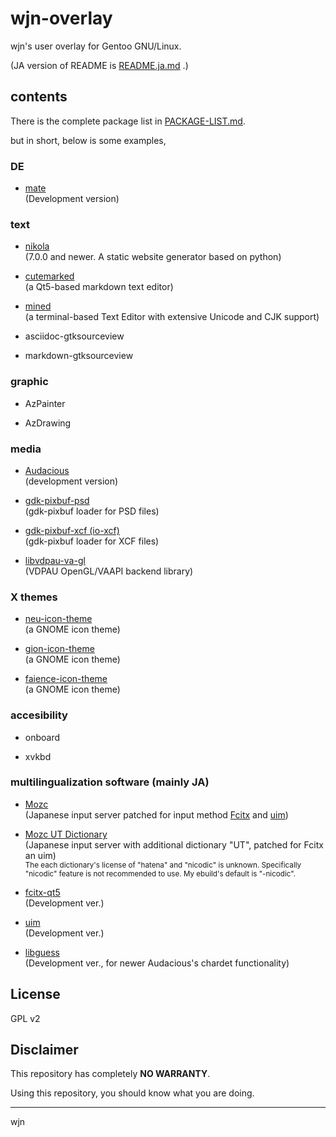 wjn-overlay
==============

wjn's user overlay for Gentoo GNU/Linux. 

(JA version of README is [README.ja.md](README.ja.md) .)

## contents

There is the complete package list in [PACKAGE-LIST.md](PACKAGE-LIST.md).

but in short, below is some examples,

### DE

- [mate](https://github.com/mate-desktop)  
	(Development version)

### text

- [nikola](http://getnikola.com/)  
    (7.0.0 and newer. A static website generator based on python)

- [cutemarked](http://cloose.github.io/CuteMarkEd/)  
    (a Qt5-based markdown text editor)

- [mined](http://towo.net/mined/)  
    (a terminal-based Text Editor with extensive Unicode and CJK support)

- asciidoc-gtksourceview

- markdown-gtksourceview

### graphic

- AzPainter

- AzDrawing

### media

- [Audacious](http://audacious-media-player.org/)  
    (development version)  

- [gdk-pixbuf-psd](http://cgit.sukimashita.com/gdk-pixbuf-psd.git/)  
    (gdk-pixbuf loader for PSD files)  

- [gdk-pixbuf-xcf (io-xcf)](https://gitorious.org/xcf-pixbuf-loader)  
    (gdk-pixbuf loader for XCF files)  
    
- [libvdpau-va-gl](https://github.com/i-rinat/libvdpau-va-gl)  
    (VDPAU OpenGL/VAAPI backend library)

### X themes

- [neu-icon-theme](http://www.silvestre.com.ar/)  
    (a GNOME icon theme)

- [gion-icon-theme](http://www.silvestre.com.ar/)  
    (a GNOME icon theme)

- [faience-icon-theme](http://tiheum.deviantart.com/art/Faience-icon-theme-255099649)  
    (a GNOME icon theme)

### accesibility

- onboard

- xvkbd

### multilingualization software (mainly JA)

- [Mozc](https://code.google.com/p/mozc/)  
    (Japanese input server patched for input method [Fcitx](http://fcitx-im.org/) and [uim](https://code.google.com/p/uim/))
 
- [Mozc UT Dictionary](http://www.geocities.jp/ep3797/mozc_01.html)  
    (Japanese input server with additional dictionary "UT", patched for Fcitx an uim)  
    <small>The each dictionary's license of "hatena" and "nicodic" is unknown. Specifically "nicodic" feature is not recommended to use. My ebuild's default is "-nicodic".</small>

- [fcitx-qt5](http://fcitx-im.org/)  
    (Development ver.)

- [uim](http://code.google.com/p/uim/)  
    (Development ver.)

- [libguess](http://atheme.org/projects/libguess.html)  
    (Development ver., for newer Audacious's chardet functionality)

## License

GPL v2

## Disclaimer

This repository has completely **NO WARRANTY**.

Using this repository, you should know what you are doing.

---
wjn
